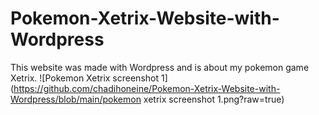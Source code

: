 # Pokemon-Xetrix-Website-with-Wordpress
This website was made with Wordpress and is about my pokemon game Xetrix.
![Pokemon Xetrix screenshot 1](https://github.com/chadihoneine/Pokemon-Xetrix-Website-with-Wordpress/blob/main/pokemon xetrix screenshot 1.png?raw=true)
